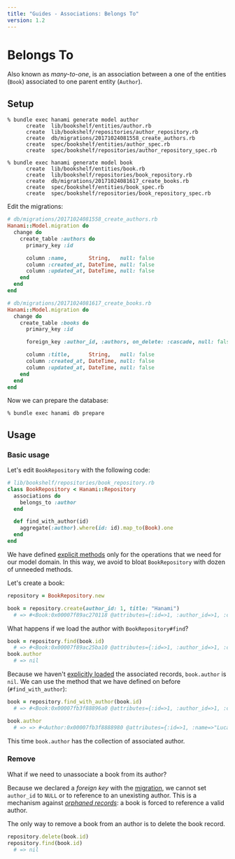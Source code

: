```yaml
---
title: "Guides - Associations: Belongs To"
version: 1.2
---
```


# Belongs To

Also known as _many-to-one_, is an association between a one of the entities (`Book`) associated to one parent entity (`Author`).

## Setup

```shell
% bundle exec hanami generate model author
      create  lib/bookshelf/entities/author.rb
      create  lib/bookshelf/repositories/author_repository.rb
      create  db/migrations/20171024081558_create_authors.rb
      create  spec/bookshelf/entities/author_spec.rb
      create  spec/bookshelf/repositories/author_repository_spec.rb

% bundle exec hanami generate model book
      create  lib/bookshelf/entities/book.rb
      create  lib/bookshelf/repositories/book_repository.rb
      create  db/migrations/20171024081617_create_books.rb
      create  spec/bookshelf/entities/book_spec.rb
      create  spec/bookshelf/repositories/book_repository_spec.rb
```

Edit the migrations:

```ruby
# db/migrations/20171024081558_create_authors.rb
Hanami::Model.migration do
  change do
    create_table :authors do
      primary_key :id

      column :name,       String,   null: false
      column :created_at, DateTime, null: false
      column :updated_at, DateTime, null: false
    end
  end
end
```

```ruby
# db/migrations/20171024081617_create_books.rb
Hanami::Model.migration do
  change do
    create_table :books do
      primary_key :id

      foreign_key :author_id, :authors, on_delete: :cascade, null: false

      column :title,      String,   null: false
      column :created_at, DateTime, null: false
      column :updated_at, DateTime, null: false
    end
  end
end
```

Now we can prepare the database:

```shell
% bundle exec hanami db prepare
```

## Usage

### Basic usage

Let's edit `BookRepository` with the following code:

```ruby
# lib/bookshelf/repositories/book_repository.rb
class BookRepository < Hanami::Repository
  associations do
    belongs_to :author
  end

  def find_with_author(id)
    aggregate(:author).where(id: id).map_to(Book).one
  end
end
```

We have defined [explicit methods](/guides/1.1/associations/overview#explicit-interface) only for the operations that we need for our model domain.
In this way, we avoid to bloat `BookRepository` with dozen of unneeded methods.

Let's create a book:

```ruby
repository = BookRepository.new

book = repository.create(author_id: 1, title: "Hanami")
  # => #<Book:0x00007f89ac270118 @attributes={:id=>1, :author_id=>1, :created_at=>2017-10-24 08:25:41 UTC, :updated_at=>2017-10-24 08:25:41 UTC}>
```

What happens if we load the author with `BookRepository#find`?

```ruby
book = repository.find(book.id)
  # => #<Book:0x00007f89ac25ba10 @attributes={:id=>1, :author_id=>1, :created_at=>2017-10-24 08:25:41 UTC, :updated_at=>2017-10-24 08:25:41 UTC}>
book.author
  # => nil
```

Because we haven't [explicitly loaded](/guides/1.1/associations/overview#explicit-loading) the associated records, `book.author` is `nil`.
We can use the method that we have defined on before (`#find_with_author`):

```ruby
book = repository.find_with_author(book.id)
  # => #<Book:0x00007fb3f88896a0 @attributes={:id=>1, :author_id=>1, :created_at=>2017-10-24 08:25:41 UTC, :updated_at=>2017-10-24 08:25:41 UTC, :author=>#<Author:0x00007fb3f8888980 @attributes={:id=>1, :name=>"Luca", :created_at=>2017-10-24 08:25:15 UTC, :updated_at=>2017-10-24 08:25:15 UTC}>}>

book.author
  # => => #<Author:0x00007fb3f8888980 @attributes={:id=>1, :name=>"Luca", :created_at=>2017-10-24 08:25:15 UTC, :updated_at=>2017-10-24 08:25:15 UTC}>
```

This time `book.author` has the collection of associated author.

### Remove

What if we need to unassociate a book from its author?

Because we declared a _foreign key_ with the [migration](#setup), we cannot set `author_id` to `NULL` or to reference to an unexisting author.
This is a mechanism against [_orphaned records_](http://database.guide/what-is-an-orphaned-record/): a book is forced to reference a valid author.

The only way to remove a book from an author is to delete the book record.

```ruby
repository.delete(book.id)
repository.find(book.id)
  # => nil
```
